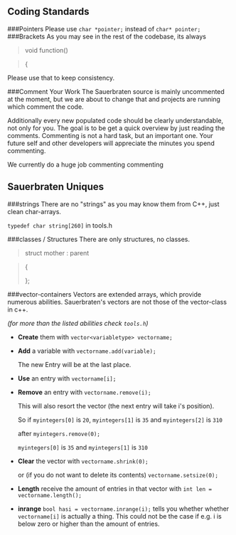 ## Coding Standards
###Pointers
Please use `char *pointer;` instead of `char* pointer;`
###Brackets
As you may see in the rest of the codebase, its always 

> void function() 

> { 

Please use that to keep consistency.

###Comment Your Work
The Sauerbraten source is mainly uncommented at the moment, but we are about to change that and projects are running which comment the code.

Additionally every new populated code should be clearly understandable, not only for you. 
The goal is to be get a quick overview by just reading the comments. 
Commenting is not a hard task, but an important one. Your future self and other developers will appreciate the minutes you spend commenting.

We currently do a huge job commenting commenting

## Sauerbraten Uniques

###strings 
There are no "strings" as you may know them from C++, just clean char-arrays. 

`typedef char string[260]` in tools.h 

###classes / Structures
There are only structures, no classes. 

> struct mother : parent 

> {
>
> };

###vector-containers
Vectors are extended arrays, which provide numerous abilities.
Sauerbraten's vectors are not those of the vector-class in c++. 

_(for more than the listed abilities check `tools.h`)_

* **Create** them with `vector<variabletype> vectorname;`

* **Add** a variable with `vectorname.add(variable);`

     The new Entry will be at the last place.

* **Use** an entry with `vectorname[i];`

* **Remove** an entry with `vectorname.remove(i);`

    This will also resort the vector (the next entry will take i's position).
 
    So if `myintegers[0]` is `20`, `myintegers[1]` is `35` and `myintegers[2]` is `310` 

    after `myintegers.remove(0); `
    
    `myintegers[0]` is `35` and `myintegers[1]` is `310`

* **Clear** the vector with `vectorname.shrink(0);` 

    or (if you do not want to delete its contents) `vectorname.setsize(0);`

* **Length** receive the amount of entries in that vector with `int len = vectorname.length();`

* **inrange** `bool hasi = vectorname.inrange(i);` tells you whether whether `vectorname[i]` is actually a thing. This could not be the case if e.g. i is below zero or higher than the amount of entries.